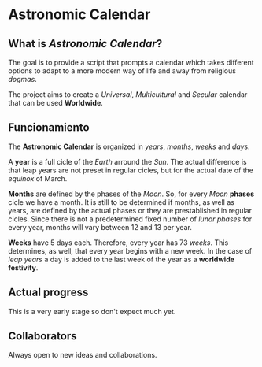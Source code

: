 # Astronomic Calendar

## What is _Astronomic Calendar_?

The goal is to provide a script that prompts a calendar which takes different options to adapt to a more modern way of life and away from religious _dogmas_.

The project aims to create a _Universal_, _Multicultural_ and _Secular_ calendar that can be used __Worldwide__.

## Funcionamiento

The __Astronomic Calendar__ is organized in _years_, _months_, _weeks_ and _days_.

A __year__ is a full cicle of the _Earth_ arround the _Sun_. The actual difference is that leap years are not preset in regular cicles, but for the actual date of the _equinox_ of March.

__Months__ are defined by the phases of the _Moon_. So, for every _Moon_ __phases__ cicle we have a month. It is still to be determined if months, as well as years, are defined by the actual phases or they are prestablished in regular cicles.
Since there is not a predetermined fixed number of _lunar phases_ for every year, months will vary between 12 and 13 per year.

__Weeks__ have 5 days each. Therefore, every year has 73 _weeks_.
This determines, as well, that every year begins with a new week. In the case of _leap years_ a day is added to the last week of the year as a __worldwide festivity__.

## Actual progress

This is a very early stage so don't expect much yet.

## Collaborators

Always open to new ideas and collaborations.
